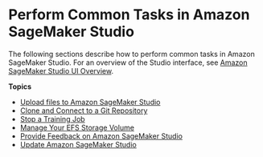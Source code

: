 # Perform Common Tasks in Amazon SageMaker Studio<a name="studio-tasks"></a>

The following sections describe how to perform common tasks in Amazon SageMaker Studio\. For an overview of the Studio interface, see [Amazon SageMaker Studio UI Overview](studio-ui.md)\.

**Topics**
+ [Upload files to Amazon SageMaker Studio](studio-tasks-files.md)
+ [Clone and Connect to a Git Repository](studio-tasks-git.md)
+ [Stop a Training Job](studio-tasks-stop-training-job.md)
+ [Manage Your EFS Storage Volume](studio-tasks-manage-storage.md)
+ [Provide Feedback on Amazon SageMaker Studio](studio-tasks-provide-feedback.md)
+ [Update Amazon SageMaker Studio](studio-tasks-update.md)
